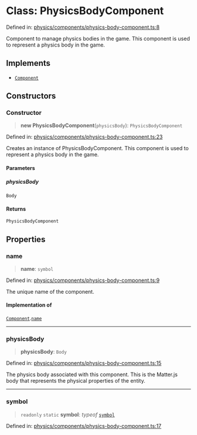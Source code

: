 # Class: PhysicsBodyComponent

Defined in: [physics/components/physics-body-component.ts:8](https://github.com/Forge-Game-Engine/Forge/blob/7b95769650b59c5ba12aa490e41717344ca6bf1e/src/physics/components/physics-body-component.ts#L8)

Component to manage physics bodies in the game.
This component is used to represent a physics body in the game.

## Implements

- [`Component`](../interfaces/Component.md)

## Constructors

### Constructor

> **new PhysicsBodyComponent**(`physicsBody`): `PhysicsBodyComponent`

Defined in: [physics/components/physics-body-component.ts:23](https://github.com/Forge-Game-Engine/Forge/blob/7b95769650b59c5ba12aa490e41717344ca6bf1e/src/physics/components/physics-body-component.ts#L23)

Creates an instance of PhysicsBodyComponent.
This component is used to represent a physics body in the game.

#### Parameters

##### physicsBody

`Body`

#### Returns

`PhysicsBodyComponent`

## Properties

### name

> **name**: `symbol`

Defined in: [physics/components/physics-body-component.ts:9](https://github.com/Forge-Game-Engine/Forge/blob/7b95769650b59c5ba12aa490e41717344ca6bf1e/src/physics/components/physics-body-component.ts#L9)

The unique name of the component.

#### Implementation of

[`Component`](../interfaces/Component.md).[`name`](../interfaces/Component.md#name)

***

### physicsBody

> **physicsBody**: `Body`

Defined in: [physics/components/physics-body-component.ts:15](https://github.com/Forge-Game-Engine/Forge/blob/7b95769650b59c5ba12aa490e41717344ca6bf1e/src/physics/components/physics-body-component.ts#L15)

The physics body associated with this component.
This is the Matter.js body that represents the physical properties of the entity.

***

### symbol

> `readonly` `static` **symbol**: *typeof* [`symbol`](#symbol)

Defined in: [physics/components/physics-body-component.ts:17](https://github.com/Forge-Game-Engine/Forge/blob/7b95769650b59c5ba12aa490e41717344ca6bf1e/src/physics/components/physics-body-component.ts#L17)
